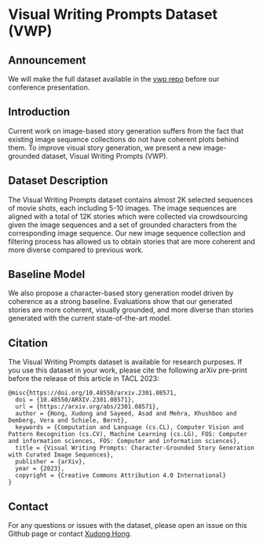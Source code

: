# Visual Writing Prompts Dataset (VWP)

## Announcement
We will make the full dataset available in the [vwp repo](https://github.com/vwprompt/vwp) before our conference presentation. 

## Introduction
Current work on image-based story generation suffers from the fact that existing image sequence collections do not have coherent plots behind them. To improve visual story generation, we present a new image-grounded dataset, Visual Writing Prompts (VWP). 

## Dataset Description
The Visual Writing Prompts dataset contains almost 2K selected sequences of movie shots, each including 5-10 images. The image sequences are aligned with a total of 12K stories which were collected via crowdsourcing given the image sequences and a set of grounded characters from the corresponding image sequence. Our new image sequence collection and filtering process has allowed us to obtain stories that are more coherent and more diverse compared to previous work. 

## Baseline Model
We also propose a character-based story generation model driven by coherence as a strong baseline. Evaluations show that our generated stories are more coherent, visually grounded, and more diverse than stories generated with the current state-of-the-art model.

## Citation
The Visual Writing Prompts dataset is available for research purposes. If you use this dataset in your work, please cite the following arXiv pre-print before the release of this article in TACL 2023:
```
@misc{https://doi.org/10.48550/arxiv.2301.08571,
  doi = {10.48550/ARXIV.2301.08571},
  url = {https://arxiv.org/abs/2301.08571},
  author = {Hong, Xudong and Sayeed, Asad and Mehra, Khushboo and Demberg, Vera and Schiele, Bernt},
  keywords = {Computation and Language (cs.CL), Computer Vision and Pattern Recognition (cs.CV), Machine Learning (cs.LG), FOS: Computer and information sciences, FOS: Computer and information sciences},
  title = {Visual Writing Prompts: Character-Grounded Story Generation with Curated Image Sequences},
  publisher = {arXiv},
  year = {2023},
  copyright = {Creative Commons Attribution 4.0 International}
}
```






## Contact
For any questions or issues with the dataset, please open an issue on this Github page or contact [Xudong Hong](mailto:xhong@coli.uni-saarland.de).
